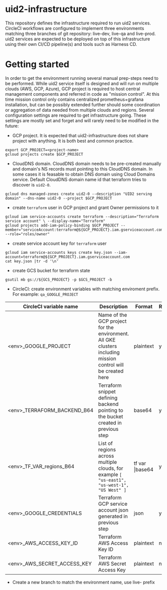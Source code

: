 # uid2-infrastructure
This repository defines the infrastructure required to run uid2 services. CircleCI workflows are configured to implement three environments matching three branches of git repository: live-dev, live-qa and live-prod.
uid2 services are expected to be deployed on top of this infrastructure using their own CI/CD pipeline(s) and tools such as Harness CD.

# Getting started
In order to get the environment running several manual prep-steps need to be performed. While uid2 service itself is designed and will run on multiple clouds (AWS, GCP, Azure), GCP project is required to host central management components and referred in code as "mission control". At this time mission control only contains centralized prometheus+grafana installation, but can be possibly extended further should some coordination or aggregation of data needed from multiple clouds and regions.
Several configuration settings are required to get infrastructure going. These settings are mostly set and forget and will rarely need to be modified in the future:
- GCP project. It is expected that uid2-infrastructure does not share project with anything. It is both best and common practice.
```
export GCP_PROJECT=<project-name>
gcloud projects create $GCP_PROJECT

```
- CloudDNS domain. CloudDNS domain needs to be pre-created manually and domain's NS records must pointing to this CloudDNS domain. In some cases it is feasable to obtain DNS domain using Cloud Domains service. Default CloudDNS domain name id that terraform tries to discover is `uid2-0`.
```
gcloud dns managed-zones create uid2-0 --description "UID2 serving domain" --dns-name uid2-0 --project $GCP_PROJECT
```
- create `terraform` user in GCP project and grant Owner permissions to it
```
gcloud iam service-accounts create terraform --description="Terraform service account" \ --display-name="Terraform"
gcloud projects add-iam-policy-binding $GCP_PROJECT --member="serviceAccount:terraform@${GCP_PROJECT}.iam.gserviceaccount.com" --role="roles/owner"
```
- create service account key for `terraform` user
```
gcloud iam service-accounts keys create key.json --iam-account=terraform@${GCP_PROJECT}.iam.gserviceaccount.com
cat key.json |tr -d '\n'
```
- create GCS bucket for terraform state
```
gsutil mb gs://${GCS_PROJECT} -p $GCS_PROJECT -b
```
- CircleCI: create environment variables with matching enviroment prefix. For example: `qa_GOOGLE_PROJECT`


| CircleCI variable name      | Description                                                                                              | Format    |Required? |
| --------------------------- | -------------------------------------------------------------------------------------------------------- | --------- | -------- |
| \<env>_GOOGLE_PROJECT        | Name of the GCP project for the environment. All GKE clusters including mission control will be created here                          | plaintext | yes      |
| \<env>_TERRAFORM_BACKEND_B64 | Terraform snippet defining backend pointing to the bucket created in previous step                       | base64    | yes      |
| \<env>_TF_VAR_regions_B64    | List of regions across multiple clouds, for example `[ "us-east1", "us-west-1", "US West" ]`                | tf var \|base64    | yes      |
| \<env>_GOOGLE_CREDENTIALS    | Terraform GCP service account json generated in previous step                                                                       | json      | yes      |
| \<env>_AWS_ACCESS_KEY_ID     | Terraform AWS Access Key ID                                                                              | plaintext | no       |
| \<env>_AWS_SECRET_ACCESS_KEY | Terraform AWS Secret Access Key                                                                          | plaintext | no       |


- Create a new branch to match the environment name, use live- prefix
